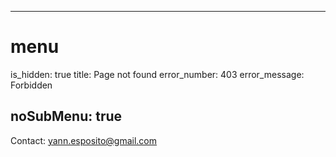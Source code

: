 ----- 
# menu
is_hidden: true
title: Page not found
error_number: 403
error_message: Forbidden

noSubMenu: true
-----
Contact: <yann.esposito@gmail.com>
